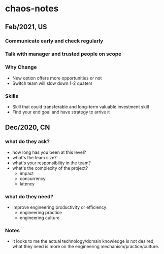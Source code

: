 # chaos-notes

## Feb/2021, US
### Communicate early and check regularly
### Talk with manager and trusted people on scope
### Why Change
* New option offers more opportunities or not
* Switch team will slow down 1-2 quaters
### Skills
* Skill that could transferable and long-term valuable investment skill
* Find your end goal and have strategy to arrive it

## Dec/2020, CN
### what do they ask?
* how long has you been at this level?
* what's the team size?
* what's your responsibility in the team?
* what's the complexity of the project?
  * impact
  * concurrency
  * latency
### what do they need?
* improve engineering productivity or efficiency
  * engineering practice
  * engineering culture
### Notes
* it looks to me the actual technology/domain knowledge is not desired, what they need is more on the engineering mechanism/practice/culture.
